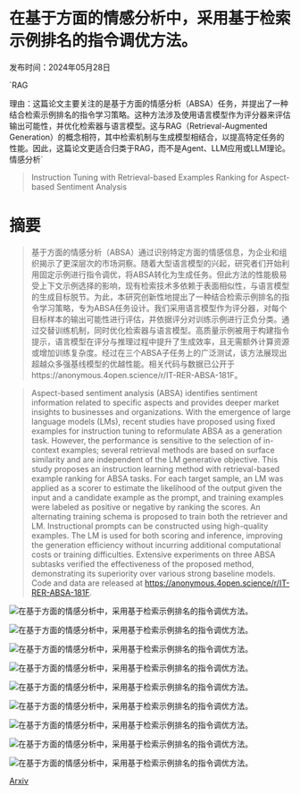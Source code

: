 # 在基于方面的情感分析中，采用基于检索示例排名的指令调优方法。

发布时间：2024年05月28日

`RAG

理由：这篇论文主要关注的是基于方面的情感分析（ABSA）任务，并提出了一种结合检索示例排名的指令学习策略。这种方法涉及使用语言模型作为评分器来评估输出可能性，并优化检索器与语言模型。这与RAG（Retrieval-Augmented Generation）的概念相符，其中检索机制与生成模型相结合，以提高特定任务的性能。因此，这篇论文更适合归类于RAG，而不是Agent、LLM应用或LLM理论。` `情感分析`

> Instruction Tuning with Retrieval-based Examples Ranking for Aspect-based Sentiment Analysis

# 摘要

> 基于方面的情感分析（ABSA）通过识别特定方面的情感信息，为企业和组织揭示了更深层次的市场洞察。随着大型语言模型的兴起，研究者们开始利用固定示例进行指令调优，将ABSA转化为生成任务。但此方法的性能极易受上下文示例选择的影响，现有检索技术多依赖于表面相似性，与语言模型的生成目标脱节。为此，本研究创新性地提出了一种结合检索示例排名的指令学习策略，专为ABSA任务设计。我们采用语言模型作为评分器，对每个目标样本的输出可能性进行评估，并依据评分对训练示例进行正负分类。通过交替训练机制，同时优化检索器与语言模型。高质量示例被用于构建指令提示，语言模型在评分与推理过程中提升了生成效率，且无需额外计算资源或增加训练复杂度。经过在三个ABSA子任务上的广泛测试，该方法展现出超越众多强基线模型的优越性能。相关代码与数据已公开于https://anonymous.4open.science/r/IT-RER-ABSA-181F。

> Aspect-based sentiment analysis (ABSA) identifies sentiment information related to specific aspects and provides deeper market insights to businesses and organizations. With the emergence of large language models (LMs), recent studies have proposed using fixed examples for instruction tuning to reformulate ABSA as a generation task. However, the performance is sensitive to the selection of in-context examples; several retrieval methods are based on surface similarity and are independent of the LM generative objective. This study proposes an instruction learning method with retrieval-based example ranking for ABSA tasks. For each target sample, an LM was applied as a scorer to estimate the likelihood of the output given the input and a candidate example as the prompt, and training examples were labeled as positive or negative by ranking the scores. An alternating training schema is proposed to train both the retriever and LM. Instructional prompts can be constructed using high-quality examples. The LM is used for both scoring and inference, improving the generation efficiency without incurring additional computational costs or training difficulties. Extensive experiments on three ABSA subtasks verified the effectiveness of the proposed method, demonstrating its superiority over various strong baseline models. Code and data are released at https://anonymous.4open.science/r/IT-RER-ABSA-181F.

![在基于方面的情感分析中，采用基于检索示例排名的指令调优方法。](../../../paper_images/2405.18035/x1.png)

![在基于方面的情感分析中，采用基于检索示例排名的指令调优方法。](../../../paper_images/2405.18035/x2.png)

![在基于方面的情感分析中，采用基于检索示例排名的指令调优方法。](../../../paper_images/2405.18035/x3.png)

![在基于方面的情感分析中，采用基于检索示例排名的指令调优方法。](../../../paper_images/2405.18035/x4.png)

![在基于方面的情感分析中，采用基于检索示例排名的指令调优方法。](../../../paper_images/2405.18035/x5.png)

![在基于方面的情感分析中，采用基于检索示例排名的指令调优方法。](../../../paper_images/2405.18035/x6.png)

![在基于方面的情感分析中，采用基于检索示例排名的指令调优方法。](../../../paper_images/2405.18035/x7.png)

![在基于方面的情感分析中，采用基于检索示例排名的指令调优方法。](../../../paper_images/2405.18035/x8.png)

![在基于方面的情感分析中，采用基于检索示例排名的指令调优方法。](../../../paper_images/2405.18035/x9.png)

[Arxiv](https://arxiv.org/abs/2405.18035)